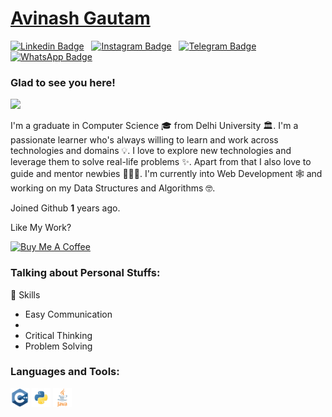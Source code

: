 # [Avinash Gautam](https://github.com/Avinash-msc/)

[![Linkedin Badge](https://img.shields.io/badge/-LinkedIn-0e76a8?style=for-the-badge&logo=Linkedin&logoColor=white)](https://www.linkedin.com/in/avinash-gautam-717156202/) &nbsp;
[![Instagram Badge](https://img.shields.io/badge/-Instagram-e4405f?style=for-the-badge&logo=Instagram&logoColor=white)](https://instagram.com/avinash_msc)  &nbsp;
[![Telegram Badge](https://img.shields.io/badge/-Telegram-0088cc?style=for-the-badge&logo=Telegram&logoColor=white)](https://t.me/Avinash_G)  &nbsp;
[![WhatsApp Badge](https://img.shields.io/badge/WhatsApp-25D366?style=for-the-badge&logo=whatsapp&logoColor=white)](https://wa.me/916377235075)  &nbsp;

### Glad to see you here! &nbsp;
![](https://visitor-badge.glitch.me/badge?page_id=Avinash-msc.Avinash-msc&style=for-the-badge&color=0088cc)

I'm a graduate in Computer Science 🎓 from Delhi University 🏛. I'm a passionate learner who's always willing to learn and work across technologies and domains 💡. I love to explore new technologies and leverage them to solve real-life problems ✨. Apart from that I also love to guide and mentor newbies 👨🏻‍💻. I'm currently into Web Development 🕸️ and working on my Data Structures and Algorithms 🤓.

Joined Github **1** years ago.

Like My Work?

<a href="https://www.buymeacoffee.com/iampavangandhi" target="_blank"><img src="https://cdn.buymeacoffee.com/buttons/v2/default-yellow.png" alt="Buy Me A Coffee" height="60px" width="217px" ></a>

### Talking about Personal Stuffs:

🚀 Skills
* Easy Communication
* 
* Critical Thinking
* Problem Solving

### Languages and Tools:

<code><img height="30" src="https://raw.githubusercontent.com/github/explore/80688e429a7d4ef2fca1e82350fe8e3517d3494d/topics/cpp/cpp.png" alt="cpp"></code>
<code><img height="30" src="https://raw.githubusercontent.com/github/explore/80688e429a7d4ef2fca1e82350fe8e3517d3494d/topics/python/python.png" alt="python"></code>
<code><img height="30" src="https://raw.githubusercontent.com/github/explore/80688e429a7d4ef2fca1e82350fe8e3517d3494d/topics/java/java.png" alt="java"></code>
